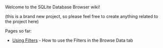 Welcome to the SQLite Database Browser wiki!

(this is a brand new project, so please feel free to create anything related to the project here)

Pages so far:

* [Using Filters](https://github.com/sqlitebrowser/sqlitebrowser/wiki/Using-the-Filters) - How to use the Filters in the Browse Data tab